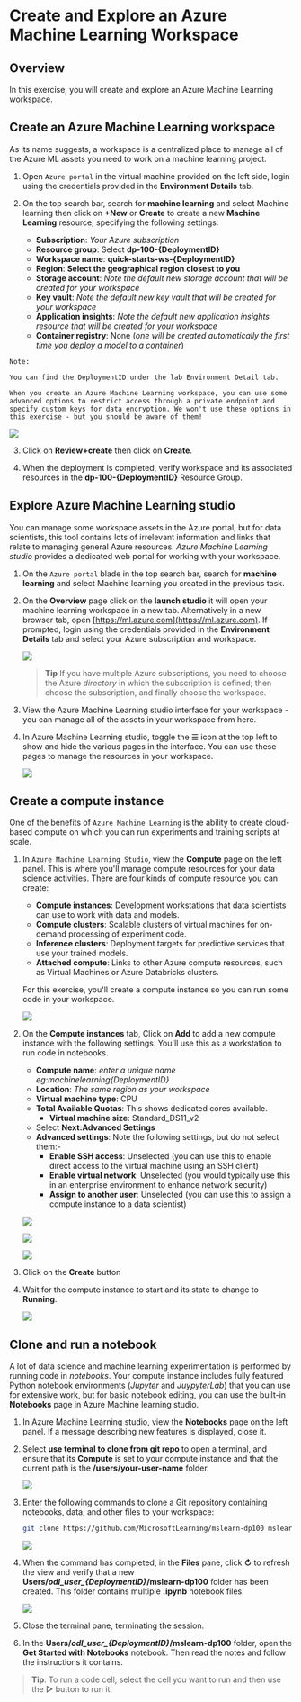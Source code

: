 # Create and Explore an Azure Machine Learning Workspace

## Overview

In this exercise, you will create and explore an Azure Machine Learning workspace.

## Create an Azure Machine Learning workspace

As its name suggests, a workspace is a centralized place to manage all of the Azure ML assets you need to work on a machine learning project.

1. Open `Azure portal` in the virtual machine provided on the left side, login using the credentials provided in the **Environment Details** tab.
2. On the top search bar, search for **machine learning** and select Machine learning then click on **+New** or **Create** to create a new **Machine Learning** resource, specifying the following settings:

    - **Subscription**: *Your Azure subscription*
    - **Resource group**: Select **dp-100-{DeploymentID}**
    - **Workspace name**: **quick-starts-ws-{DeploymentID}**
    - **Region**: **Select the geographical region closest to you**
    - **Storage account**: *Note the default new storage account that will be created for your workspace*
    - **Key vault**: *Note the default new key vault that will be created for your workspace*
    - **Application insights**: *Note the default new application insights resource that will be created for your workspace*
    - **Container registry**: None (*one will be created automatically the first time you deploy a model to a container*)

```
Note: 
    
You can find the DeploymentID under the lab Environment Detail tab.
    
When you create an Azure Machine Learning workspace, you can use some advanced options to restrict access through a private endpoint and specify custom keys for data encryption. We won't use these options in this exercise - but you should be aware of them!
```

  ![](images/mlcreate.png)

3. Click on **Review+create** then click on **Create**.

4. When the deployment is completed, verify workspace and its associated resources in the **dp-100-{DeploymentID}** Resource Group.

## Explore Azure Machine Learning studio

You can manage some workspace assets in the Azure portal, but for data scientists, this tool contains lots of irrelevant information and links that relate to managing general Azure resources. *Azure Machine Learning studio* provides a dedicated web portal for working with your workspace.

1. On the `Azure portal` blade in the top search bar, search for **machine learning** and select Machine learning you created in the previous task. 
2. On the **Overview** page click on the **launch studio** it will open your machine learning workspace in a new tab. Alternatively in a new browser tab, open [https://ml.azure.com](https://ml.azure.com). If prompted, login using the credentials provided in the **Environment Details** tab and select your Azure subscription and workspace.

    ![](images/launchml.png)

    > **Tip** If you have multiple Azure subscriptions, you need to choose the Azure *directory* in which the subscription is defined; then choose the subscription, and finally choose the workspace.

3. View the Azure Machine Learning studio interface for your workspace - you can manage all of the assets in your workspace from here.
4. In Azure Machine Learning studio, toggle the &#9776; icon at the top left to show and hide the various pages in the interface. You can use these pages to manage the resources in your workspace.

    ![](images/mldashboard.png)

## Create a compute instance

One of the benefits of `Azure Machine Learning` is the ability to create cloud-based compute on which you can run experiments and training scripts at scale.

1. In `Azure Machine Learning Studio`, view the **Compute** page on the left panel. This is where you'll manage compute resources for your data science activities. There are four kinds of compute resource you can create:
    - **Compute instances**: Development workstations that data scientists can use to work with data and models.
    - **Compute clusters**: Scalable clusters of virtual machines for on-demand processing of experiment code.
    - **Inference clusters**: Deployment targets for predictive services that use your trained models.
    - **Attached compute**: Links to other Azure compute resources, such as Virtual Machines or Azure Databricks clusters.

    For this exercise, you'll create a compute instance so you can run some code in your workspace.

    ![](images/compute.png)

2. On the **Compute instances** tab, Click on **Add** to add a new compute instance with the following settings. You'll use this as a workstation to run code in notebooks.
    - **Compute name**: *enter a unique name eg:machinelearning{DeploymentID}*
    - **Location**: *The same region as your workspace*
    - **Virtual machine type**: CPU
    - **Total Available Quotas**:  This shows dedicated cores available.
        - **Virtual machine size**: Standard_DS11_v2 
    - Select **Next:Advanced Settings**
    - **Advanced settings**: Note the following settings, but do not select them:-
        - **Enable SSH access**: Unselected (you can use this to enable direct access to the virtual machine using an SSH client)
        - **Enable virtual network**: Unselected (you would typically use this in an enterprise environment to enhance network security)
        - **Assign to another user**: Unselected (you can use this to assign a compute instance to a data scientist)

    ![](images/12.png)
    
    ![](images/image13.png)
    
    ![](images/14.png)

3. Click on the **Create** button

4. Wait for the compute instance to start and its state to change to **Running**.

    ![](images/16.png)

## Clone and run a notebook

A lot of data science and machine learning experimentation is performed by running code in *notebooks*. Your compute instance includes fully featured Python notebook environments (*Jupyter* and *JuypyterLab*) that you can use for extensive work, but for basic notebook editing, you can use the built-in **Notebooks** page in Azure Machine learning studio.

1. In Azure Machine Learning studio, view the **Notebooks** page on the left panel. If a message describing new features is displayed, close it.

2. Select **use terminal to clone from git repo** to open a terminal, and ensure that its **Compute** is set to your compute instance and that the current path is the **/users/your-user-name** folder.

    ![](images/module1/1.png)

3. Enter the following commands to clone a Git repository containing notebooks, data, and other files to your workspace:

    ```bash
    git clone https://github.com/MicrosoftLearning/mslearn-dp100 mslearn-dp100
    ```

    ![](images/module1/2.png)

4. When the command has completed, in the **Files** pane, click **&#8635;** to refresh the view and verify that a new **Users/*odl_user_{DeploymentID}*/mslearn-dp100** folder has been created. This folder contains multiple **.ipynb** notebook files.

    ![](images/module1/3.png)

5. Close the terminal pane, terminating the session.
6. In the **Users/*odl_user_{DeploymentID}*/mslearn-dp100** folder, open the **Get Started with Notebooks** notebook. Then read the notes and follow the instructions it contains.

> **Tip**: To run a code cell, select the cell you want to run and then use the **&#9655;** button to run it.

